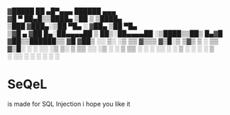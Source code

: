 

▓█████  ██ ▄█▀▄▄▄        ██████  ▄▄▄      
▓█   ▀  ██▄█▒▒████▄    ▒██    ▒ ▒████▄    
▒███   ▓███▄░▒██  ▀█▄  ░ ▓██▄   ▒██  ▀█▄  
▒▓█  ▄ ▓██ █▄░██▄▄▄▄██   ▒   ██▒░██▄▄▄▄██ 
░▒████▒▒██▒ █▄▓█   ▓██▒▒██████▒▒ ▓█   ▓██▒
░░ ▒░ ░▒ ▒▒ ▓▒▒▒   ▓▒█░▒ ▒▓▒ ▒ ░ ▒▒   ▓▒█░
 ░ ░  ░░ ░▒ ▒░ ▒   ▒▒ ░░ ░▒  ░ ░  ▒   ▒▒ ░
   ░   ░ ░░ ░  ░   ▒   ░  ░  ░    ░   ▒   
   ░  ░░  ░        ░  ░      ░        ░  ░
   
# SeQeL
is made for SQL Injection
i hope you like it
